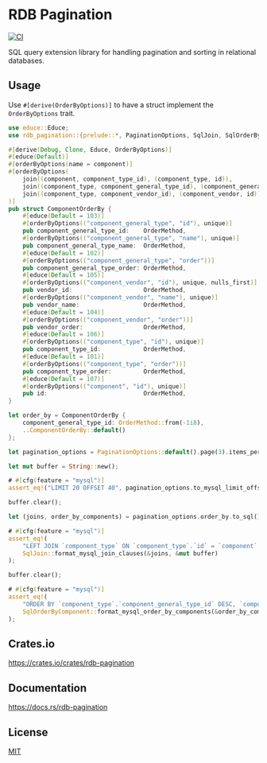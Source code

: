 RDB Pagination
====================

[![CI](https://github.com/magiclen/rdb-pagination/actions/workflows/ci.yml/badge.svg)](https://github.com/magiclen/rdb-pagination/actions/workflows/ci.yml)

SQL query extension library for handling pagination and sorting in relational databases.

## Usage

Use `#[derive(OrderByOptions)]` to have a struct implement the `OrderByOptions` trait.

```rust
use educe::Educe;
use rdb_pagination::{prelude::*, PaginationOptions, SqlJoin, SqlOrderByComponent};

#[derive(Debug, Clone, Educe, OrderByOptions)]
#[educe(Default)]
#[orderByOptions(name = component)]
#[orderByOptions(
    join((component, component_type_id), (component_type, id)),
    join((component_type, component_general_type_id), (component_general_type, id)),
    join((component_type, component_vendor_id), (component_vendor, id)),
)]
pub struct ComponentOrderBy {
    #[educe(Default = 103)]
    #[orderByOptions(("component_general_type", "id"), unique)]
    pub component_general_type_id:    OrderMethod,
    #[orderByOptions(("component_general_type", "name"), unique)]
    pub component_general_type_name:  OrderMethod,
    #[educe(Default = 102)]
    #[orderByOptions(("component_general_type", "order"))]
    pub component_general_type_order: OrderMethod,
    #[educe(Default = 105)]
    #[orderByOptions(("component_vendor", "id"), unique, nulls_first)]
    pub vendor_id:                    OrderMethod,
    #[orderByOptions(("component_vendor", "name"), unique)]
    pub vendor_name:                  OrderMethod,
    #[educe(Default = 104)]
    #[orderByOptions(("component_vendor", "order"))]
    pub vendor_order:                 OrderMethod,
    #[educe(Default = 106)]
    #[orderByOptions(("component_type", "id"), unique)]
    pub component_type_id:            OrderMethod,
    #[educe(Default = 101)]
    #[orderByOptions(("component_type", "order"))]
    pub component_type_order:         OrderMethod,
    #[educe(Default = 107)]
    #[orderByOptions(("component", "id"), unique)]
    pub id:                           OrderMethod,
}

let order_by = ComponentOrderBy {
    component_general_type_id: OrderMethod::from(-1i8),
    ..ComponentOrderBy::default()
};

let pagination_options = PaginationOptions::default().page(3).items_per_page(20).order_by(order_by);

let mut buffer = String::new();

# #[cfg(feature = "mysql")]
assert_eq!("LIMIT 20 OFFSET 40", pagination_options.to_mysql_limit_offset(&mut buffer));

buffer.clear();

let (joins, order_by_components) = pagination_options.order_by.to_sql();

# #[cfg(feature = "mysql")]
assert_eq!(
    "LEFT JOIN `component_type` ON `component_type`.`id` = `component`.`component_type_id`\nLEFT JOIN `component_vendor` ON `component_vendor`.`id` = `component_type`.`component_vendor_id`",
    SqlJoin::format_mysql_join_clauses(&joins, &mut buffer)
);

buffer.clear();

# #[cfg(feature = "mysql")]
assert_eq!(
    "ORDER BY `component_type`.`component_general_type_id` DESC, `component_type`.`order` ASC, `component_vendor`.`order` ASC, `component_type`.`component_vendor_id` IS NULL, `component_type`.`component_vendor_id` ASC, `component`.`component_type_id` ASC, `component`.`id` ASC",
    SqlOrderByComponent::format_mysql_order_by_components(&order_by_components, &mut buffer)
);
```

## Crates.io

https://crates.io/crates/rdb-pagination

## Documentation

https://docs.rs/rdb-pagination

## License

[MIT](LICENSE)